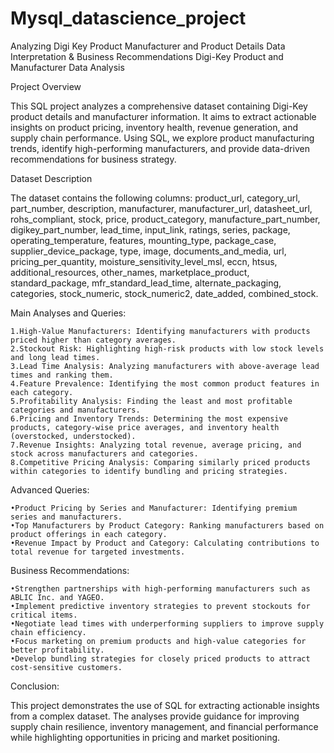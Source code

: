 # Mysql_datascience_project
Analyzing Digi Key Product Manufacturer and Product Details Data Interpretation &amp;  Business Recommendations
Digi-Key Product and Manufacturer Data Analysis

Project Overview

This SQL project analyzes a comprehensive dataset containing Digi-Key product details and manufacturer information. It aims to extract actionable insights on product pricing, inventory health, revenue generation, and supply chain performance. Using SQL, we explore product manufacturing trends, identify high-performing manufacturers, and provide data-driven recommendations for business strategy.

Dataset Description

The dataset contains the following columns:
product_url, category_url, part_number, description, manufacturer, manufacturer_url, datasheet_url, rohs_compliant, stock, price, product_category, manufacture_part_number, digikey_part_number, lead_time, input_link, ratings, series, package, operating_temperature, features, mounting_type, package_case, supplier_device_package, type, image, documents_and_media, url, pricing_per_quantity, moisture_sensitivity_level_msl, eccn, htsus, additional_resources, other_names, marketplace_product, standard_package, mfr_standard_lead_time, alternate_packaging, categories, stock_numeric, stock_numeric2, date_added, combined_stock.

Main Analyses and Queries:

	1.High-Value Manufacturers: Identifying manufacturers with products priced higher than category averages.
	2.Stockout Risk: Highlighting high-risk products with low stock levels and long lead times.
	3.Lead Time Analysis: Analyzing manufacturers with above-average lead times and ranking them.
	4.Feature Prevalence: Identifying the most common product features in each category.
	5.Profitability Analysis: Finding the least and most profitable categories and manufacturers.
	6.Pricing and Inventory Trends: Determining the most expensive products, category-wise price averages, and inventory health (overstocked, understocked).
	7.Revenue Insights: Analyzing total revenue, average pricing, and stock across manufacturers and categories.
	8.Competitive Pricing Analysis: Comparing similarly priced products within categories to identify bundling and pricing strategies.

 Advanced Queries:
 
	•Product Pricing by Series and Manufacturer: Identifying premium series and manufacturers.
	•Top Manufacturers by Product Category: Ranking manufacturers based on product offerings in each category.
	•Revenue Impact by Product and Category: Calculating contributions to total revenue for targeted investments.

Business Recommendations:

	•Strengthen partnerships with high-performing manufacturers such as ABLIC Inc. and YAGEO.
	•Implement predictive inventory strategies to prevent stockouts for critical items.
	•Negotiate lead times with underperforming suppliers to improve supply chain efficiency.
	•Focus marketing on premium products and high-value categories for better profitability.
	•Develop bundling strategies for closely priced products to attract cost-sensitive customers.

 Conclusion:
 
This project demonstrates the use of SQL for extracting actionable insights from a complex dataset. The analyses provide guidance for improving supply chain resilience, inventory management, and financial performance while highlighting opportunities in pricing and market positioning.
